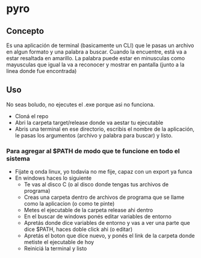 # pyro

## Concepto
Es una aplicación de terminal (basicamente un CLI) que le pasas un archivo en algun formato y una palabra a buscar. Cuando la encuentre, está va a estar resaltada en amarillo. La palabra puede estar en minusculas como mayusculas que igual la va a reconocer y mostrar en pantalla (junto a la linea donde fue encontrada)

## Uso
No seas boludo, no ejecutes el .exe porque asi no funciona.
- Cloná el repo
- Abri la carpeta target/release donde va aestar tu ejecutable
- Abris una terminal en ese directorio, escribis el nombre de la aplicación, le pasas los argumentos (archivo y palabra para buscar) y listo.
### Para agregar al $PATH de modo que te funcione en todo el sistema
- Fijate q onda linux, yo todavia no me fije, capaz con un export ya funca
- En windows haces lo siguiente
   - Te vas al disco C (o al disco donde tengas tus archivos de programa)
   - Creas una carpeta dentro de archivos de programa que se llame como la aplicacion (o como te pinte)
   - Metes el ejecutable de la carpeta release ahi dentro
   - En el buscar de windows ponés editar variables de entorno
   - Apretás donde dice variables de entorno y vas a ver una parte que dice $PATH, haces doble click ahi (o editar)
   - Apretás el boton que dice nuevo, y ponés el link de la carpeta donde metiste el ejecutable de hoy
   - Reiniciá la terminal y listo

